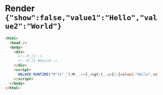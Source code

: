 # Render `{"show":false,"value1":"Hello","value2":"World"}`

```html
<html>
  <head />
  <body>
    <div>
      <!--M_[2-->
      <!--M_]1 #div/0-->
    </div>
    <script>
      WALKER_RUNTIME("M")("_");M._.r=[_=&gt;(_.a={1:{value1:"Hello",value2:"World","ClosureScopes:value1":new Set,"ClosureScopes:value2":new Set}})]
    </script>
  </body>
</html>
```

